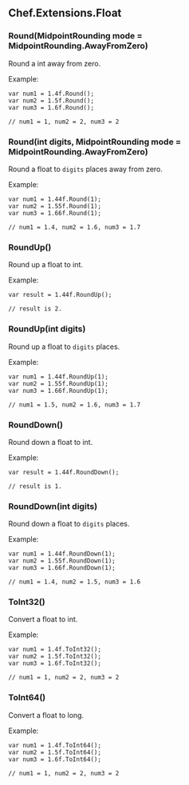 ﻿## Chef.Extensions.Float

### Round(MidpointRounding mode = MidpointRounding.AwayFromZero)

Round a int away from zero.

Example:

    var num1 = 1.4f.Round();
    var num2 = 1.5f.Round();
    var num3 = 1.6f.Round();
    
    // num1 = 1, num2 = 2, num3 = 2

### Round(int digits, MidpointRounding mode = MidpointRounding.AwayFromZero)

Round a float to `digits` places away from zero.

Example:

    var num1 = 1.44f.Round(1);
    var num2 = 1.55f.Round(1);
    var num3 = 1.66f.Round(1);
    
    // num1 = 1.4, num2 = 1.6, num3 = 1.7

### RoundUp()

Round up a float to int.

Example:

    var result = 1.44f.RoundUp();

    // result is 2.

### RoundUp(int digits)

Round up a float to `digits` places.

Example:

    var num1 = 1.44f.RoundUp(1);
    var num2 = 1.55f.RoundUp(1);
    var num3 = 1.66f.RoundUp(1);
    
    // num1 = 1.5, num2 = 1.6, num3 = 1.7

### RoundDown()

Round down a float to int.

Example:

    var result = 1.44f.RoundDown();

    // result is 1.

### RoundDown(int digits)

Round down a float to `digits` places.

Example:

    var num1 = 1.44f.RoundDown(1);
    var num2 = 1.55f.RoundDown(1);
    var num3 = 1.66f.RoundDown(1);
    
    // num1 = 1.4, num2 = 1.5, num3 = 1.6

### ToInt32()

Convert a float to int.

Example:

    var num1 = 1.4f.ToInt32();
    var num2 = 1.5f.ToInt32();
    var num3 = 1.6f.ToInt32();
    
    // num1 = 1, num2 = 2, num3 = 2

### ToInt64()

Convert a float to long.

Example:

    var num1 = 1.4f.ToInt64();
    var num2 = 1.5f.ToInt64();
    var num3 = 1.6f.ToInt64();
    
    // num1 = 1, num2 = 2, num3 = 2

